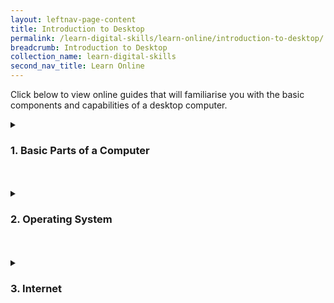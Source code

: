 ```yaml
---
layout: leftnav-page-content
title: Introduction to Desktop
permalink: /learn-digital-skills/learn-online/introduction-to-desktop/
breadcrumb: Introduction to Desktop
collection_name: learn-digital-skills
second_nav_title: Learn Online
---
```

Click below to view online guides that will familiarise you with the basic components and capabilities of a desktop computer.

<details>
 <summary><h3>1. Basic Parts of a Computer</h3></summary>
 
 1. Introduction to Computer - <a href="https://www.digitallearn.org/courses/getting-started-on-a-computer" target="_blank">Link</a><br>
 2. Using Mouse - <a href="http://www.gcflearnfree.org/mousetutorial" target="_blank">Link</a><br>
 3. Using Keyboard - <a href="https://edu.gcfglobal.org/en/typing/" target="_blank">Link</a><br>
 
 </details>
<br>
<br>
<details>
 <summary><h3>2. Operating System</h3></summary>
 
 <h5>Windows 10</h5><br>
   1. Start Menu - <a href="https://support.microsoft.com/en-sg/help/17195/windows-10-see-whats-on-the-menu" target="_blank">Link</a><br>
   2. Find All Your Apps and Programs - <a href="https://support.microsoft.com/en-sg/help/17161/windows-10-find-all-your-apps-and-programs" target="_blank">Link</a><br>
   3. Personalise Lock Screen - <a href="https://support.microsoft.com/en-sg/help/17185/windows-10-lock-screen" target="_blank">Link</a><br>
  
<h5>Windows 7</h5><br>
   1. Using Windows 7 - <a href="https://www.digitallearn.org/courses/using-a-pc-windows-7" target="_blank">Link</a><br>
 
 </details>
<br>
<br>
<details>
 <summary><h3>3. Internet</h3></summary>
 
 1. Using Internet Explorer - <a href="https://edu.gcfglobal.org/en/internetexplorer/" target="_blank">Link</a><br>
 2. Using Chrome - <a href="https://edu.gcfglobal.org/en/chrome/" target="_blank">Link</a><br>
 
 </details>
